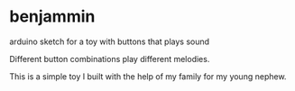 benjammin
=========

arduino sketch for a toy with buttons that plays sound


Different button combinations play different melodies.  

This is a simple toy I built with the help of my family for my young nephew.
